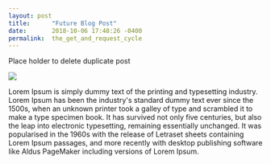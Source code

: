 ```yaml
---
layout: post
title:      "Future Blog Post"
date:       2018-10-06 17:48:26 -0400
permalink:  the_get_and_request_cycle
---
```


Place holder to delete duplicate post

![](https://blog.nxp.com/wp-content/uploads/2017/10/Software-car-reuse-960x425.jpg)

Lorem Ipsum is simply dummy text of the printing and typesetting industry. Lorem Ipsum has been the industry's standard dummy text ever since the 1500s, when an unknown printer took a galley of type and scrambled it to make a type specimen book. It has survived not only five centuries, but also the leap into electronic typesetting, remaining essentially unchanged. It was popularised in the 1960s with the release of Letraset sheets containing Lorem Ipsum passages, and more recently with desktop publishing software like Aldus PageMaker including versions of Lorem Ipsum.

